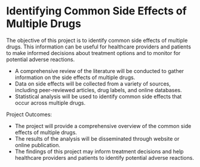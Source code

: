 # Identifying Common Side Effects of Multiple Drugs
The objective of this project is to identify common side effects of multiple drugs. This information can be useful for healthcare providers and patients to make informed decisions about treatment options and to monitor for potential adverse reactions.

- A comprehensive review of the literature will be conducted to gather information on the side effects of multiple drugs.
- Data on side effects will be collected from a variety of sources, including peer-reviewed articles, drug labels, and online databases.
- Statistical analysis will be used to identify common side effects that occur across multiple drugs.

Project Outcomes:

- The project will provide a comprehensive overview of the common side effects of multiple drugs.
- The results of the analysis will be disseminated through website or online publication.
- The findings of this project may inform treatment decisions and help healthcare providers and patients to identify potential adverse reactions.
